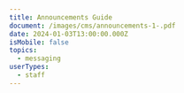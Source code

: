 ```yaml
---
title: Announcements Guide
document: /images/cms/announcements-1-.pdf
date: 2024-01-03T13:00:00.000Z
isMobile: false
topics:
  - messaging
userTypes:
  - staff
---
```


